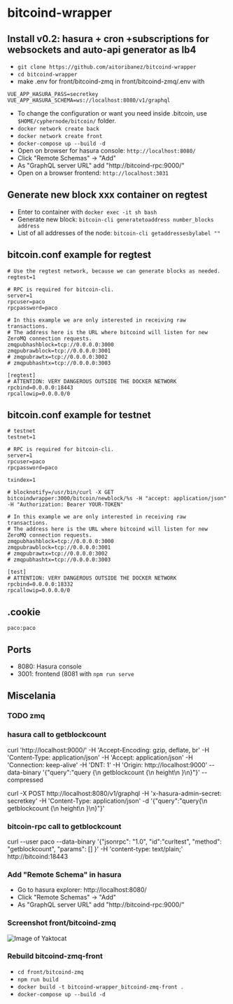 # bitcoind-wrapper

## Install v0.2: hasura + cron +subscriptions for websockets and auto-api generator as lb4
- ```git clone https://github.com/aitoribanez/bitcoind-wrapper```
- ```cd bitcoind-wrapper```
- make .env for front/bitcoind-zmq in front/bitcoind-zmq/.env with
```
VUE_APP_HASURA_PASS=secretkey
VUE_APP_HASURA_SCHEMA=ws://localhost:8080/v1/graphql
```
- To change the configuration or want you need inside .bitcoin, use
```$HOME/cyphernode/bitcoin/``` folder.
- ```docker network create back```
- ```docker network create front```
- ```docker-compose up --build -d```
- Open on browser for hasura console: ```http://localhost:8080/```
- Click "Remote Schemas" -> "Add"
- As "GraphQL server URL" add "http://bitcoind-rpc:9000/"
- Open on a browser frontend: ```http://localhost:3031```

## Generate new block xxx container on regtest
- Enter to container with ```docker exec -it sh bash```
- Generate new block: ```bitcoin-cli generatetoaddress number_blocks address```
- List of all addresses of the node: ```bitcoin-cli getaddressesbylabel ""```


## bitcoin.conf example for regtest
```
# Use the regtest network, because we can generate blocks as needed.
regtest=1

# RPC is required for bitcoin-cli.
server=1
rpcuser=paco
rpcpassword=paco

# In this example we are only interested in receiving raw transactions.
# The address here is the URL where bitcoind will listen for new ZeroMQ connection requests.
zmqpubhashblock=tcp://0.0.0.0:3000
zmqpubrawblock=tcp://0.0.0.0:3001
# zmqpubrawtx=tcp://0.0.0.0:3002
# zmqpubhashtx=tcp://0.0.0.0:3003

[regtest]
# ATTENTION: VERY DANGEROUS OUTSIDE THE DOCKER NETWORK
rpcbind=0.0.0.0:18443
rpcallowip=0.0.0.0/0
```
## bitcoin.conf example for testnet
```
# testnet
testnet=1

# RPC is required for bitcoin-cli.
server=1
rpcuser=paco
rpcpassword=paco

txindex=1

# blocknotify=/usr/bin/curl -X GET bitcoindwrapper:3000/bitcoin/newblock/%s -H "accept: application/json" -H "Authorization: Bearer YOUR-TOKEN"

# In this example we are only interested in receiving raw transactions.
# The address here is the URL where bitcoind will listen for new ZeroMQ connection requests.
zmqpubhashblock=tcp://0.0.0.0:3000
zmqpubrawblock=tcp://0.0.0.0:3001
# zmqpubrawtx=tcp://0.0.0.0:3002
# zmqpubhashtx=tcp://0.0.0.0:3003

[test]
# ATTENTION: VERY DANGEROUS OUTSIDE THE DOCKER NETWORK
rpcbind=0.0.0.0:18332
rpcallowip=0.0.0.0/0
```

## .cookie
```
paco:paco
```

## Ports

- 8080: Hasura console
- 3001: frontend (8081 with ```npm run serve```


## Miscelania

### TODO zmq

### hasura call to getblockcount
curl 'http://localhost:9000/' -H 'Accept-Encoding: gzip, deflate, br' -H 'Content-Type: application/json' -H 'Accept: application/json' -H 'Connection: keep-alive' -H 'DNT: 1' -H 'Origin: http://localhost:9000' --data-binary '{"query":"query {\n  getblockcount {\n    height\n  }\n}"}' --compressed

curl -X POST http://localhost:8080/v1/graphql -H 'x-hasura-admin-secret: secretkey' -H 'Content-Type: application/json' -d '{"query":"query{\n  getblockcount {\n    height\n  }\n}"}'

### bitcoin-rpc call to getblockcount
curl --user paco --data-binary '{"jsonrpc": "1.0", "id":"curltest", "method": "getblockcount", "params": [] }' -H 'content-type: text/plain;' http://bitcoind:18443

###  Add "Remote Schema" in hasura
- Go to hasura explorer: http://localhost:8080/
- Click "Remote Schemas" -> "Add"
- As "GraphQL server URL" add "http://bitcoind-rpc:9000/"

### Screenshot front/bitcoind-zmq
![Image of Yaktocat](screenshot.png)

### Rebuild bitcoind-zmq-front
- ```cd front/bitcoind-zmq```
- ```npm run build```
- ```docker build -t bitcoind-wrapper_bitcoind-zmq-front .```
- ```docker-compose up --build -d```
